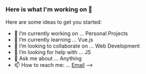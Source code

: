 ### Here is what I'm working on 👋


Here are some ideas to get you started:

- 🔭 I’m currently working on ... Personal Projects
- 🌱 I’m currently learning ... Vue.js
- 👯 I’m looking to collaborate on ... Web Development
- 🤔 I’m looking for help with ...  JS
- 💬 Ask me about ... Anything
- 📫 How to reach me: ... [Email](0miguel.jara15@gmail.com)
-->
